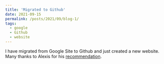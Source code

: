 ```yaml
---
title: 'Migrated to Github'
date: 2021-09-15
permalink: /posts/2021/09/blog-1/
tags:
  - google 
  - Github
  - website
---
```


I have migrated from Google Site to Github and just created a new website. Many thanks to Alexis for his [recommendation](https://alexisakira.github.io/posts/2020/08/blog-post-1/).
